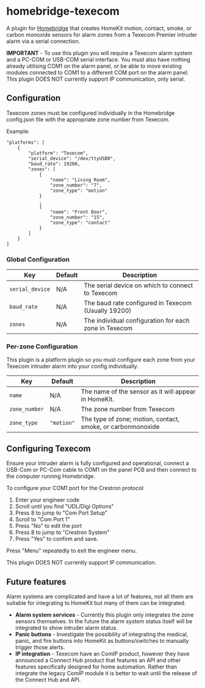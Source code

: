 # homebridge-texecom

A plugin for [Homebridge](https://github.com/nfarina/homebridge) that creates HomeKit motion, contact, smoke, or carbon monoxide sensors for alarm zones from a Texecom Premier intruder alarm via a serial connection. 

**IMPORTANT** - To use this plugin you will require a Texecom alarm system and a PC-COM or USB-COM serial interface. You must also have nothing already utilising COM1 on the alarm panel,  or be able to move existing modules connected to COM1 to a different COM port on the alarm panel. This plugin DOES NOT currently support IP communication, only serial.

## Configuration

Texecom zones must be configured individually in the Homebridge config.json file with the appropriate zone number from Texecom.

Example:

    "platforms": [
        {
    		"platform": "Texecom",
        	"serial_device": "/dev/ttyUSB0",
        	"baud_rate": 19200,
        	"zones": [
            	{
                	"name": "Living Room",
                	"zone_number": "7",
                	"zone_type": "motion"
            	}
            	,
            	{
                	"name": "Front Door",
                	"zone_number": "15",
                	"zone_type": "contact"
            	}
            ]
        }
    ]
    


### Global Configuration

| Key | Default | Description |
| --- | --- | --- |
| `serial_device` | N/A | The serial device on which to connect to Texecom |
| `baud_rate` | N/A | The baud rate configured in Texecom (Usually 19200) |
| `zones` | N/A | The individual configuration for each zone in Texecom |

### Per-zone Configuration

This plugin is a platform plugin so you must configure each zone from your Texecom intruder alarm into your config individually.

| Key | Default | Description |
| --- | --- | --- |
| `name` | N/A | The name of the sensor as it will appear in HomeKit. |
| `zone_number` | N/A | The zone number from Texecom |
| `zone_type` | `"motion"` | The type of zone; motion, contact, smoke, or carbonmonoxide |

## Configuring Texecom

Ensure your intruder alarm is fully configured and operational, connect a USB-Com or PC-Com cable to COM1 on the panel PCB and then connect to the computer running Homebridge.

To configure your COM1 port for the Crestron protocol:

1. Enter your engineer code
2. Scroll until you find "UDL/Digi Options"
3. Press 8 to jump to "Com Port Setup"
4. Scroll to "Com Port 1"
5. Press "No" to edit the port
6. Press 8 to jump to "Crestron System"
7. Press "Yes" to confirm and save.

Press "Menu" repeatedly to exit the engineer menu.

This plugin DOES NOT currently support IP communication.

## Future features

Alarm systems are complicated and have a lot of features, not all them are suitable for integrating to HomeKit but many of them can be integrated.

* **Alarm system services** - Currently this plugin only integrates the zone sensors themselves. In the future the alarm system status itself will be integrated to show intruder alarm status.
* **Panic buttons** - Investigate the possibility of integrating the medical, panic, and fire buttons into HomeKit as buttons/switches to manually trigger those alerts.
* **IP integration** - Texecom have an ComIP product, however they have announced a Connect Hub product that features an API and other features specifically designed for home automation. Rather than integrate the legacy ComIP module it is better to wait until the release of the Connect Hub and API.
